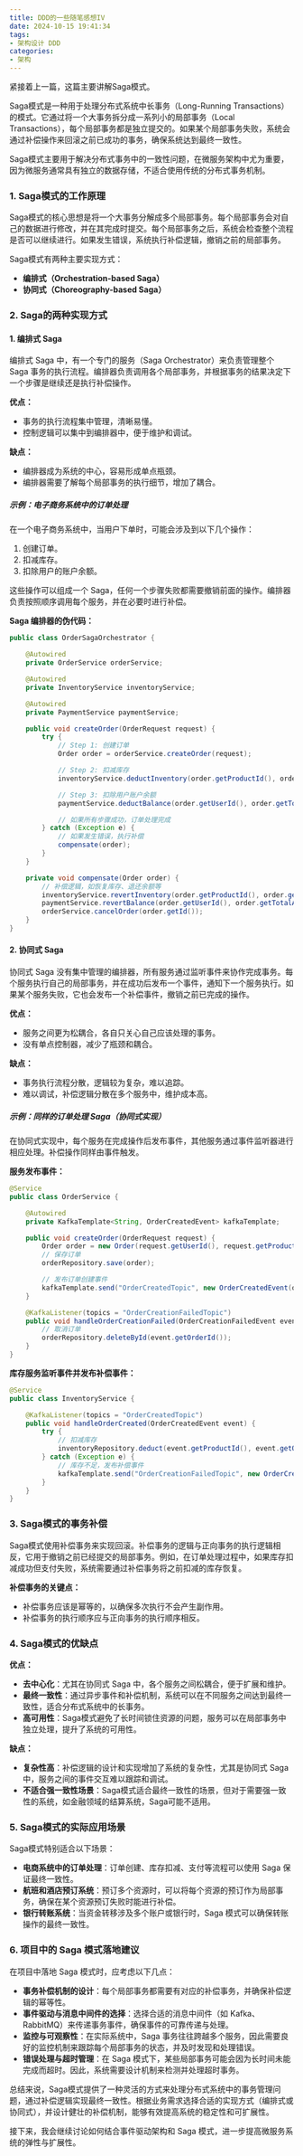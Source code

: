 ```yaml
---
title: DDD的一些随笔感想IV
date: 2024-10-15 19:41:34
tags:
- 架构设计 DDD
categories:
- 架构
---
```




紧接着上一篇，这篇主要讲解Saga模式。



Saga模式是一种用于处理分布式系统中长事务（Long-Running Transactions）的模式。它通过将一个大事务拆分成一系列小的局部事务（Local Transactions），每个局部事务都是独立提交的。如果某个局部事务失败，系统会通过补偿操作来回滚之前已成功的事务，确保系统达到最终一致性。

Saga模式主要用于解决分布式事务中的一致性问题，在微服务架构中尤为重要，因为微服务通常具有独立的数据存储，不适合使用传统的分布式事务机制。

### 1. **Saga模式的工作原理**
Saga模式的核心思想是将一个大事务分解成多个局部事务。每个局部事务会对自己的数据进行修改，并在其完成时提交。每个局部事务之后，系统会检查整个流程是否可以继续进行。如果发生错误，系统执行补偿逻辑，撤销之前的局部事务。

Saga模式有两种主要实现方式：
- **编排式（Orchestration-based Saga）**
- **协同式（Choreography-based Saga）**

### 2. **Saga的两种实现方式**
#### 1. **编排式 Saga**
编排式 Saga 中，有一个专门的服务（Saga Orchestrator）来负责管理整个 Saga 事务的执行流程。编排器负责调用各个局部事务，并根据事务的结果决定下一个步骤是继续还是执行补偿操作。

**优点：**

- 事务的执行流程集中管理，清晰易懂。
- 控制逻辑可以集中到编排器中，便于维护和调试。

**缺点：**

- 编排器成为系统的中心，容易形成单点瓶颈。
- 编排器需要了解每个局部事务的执行细节，增加了耦合。

##### **示例：电子商务系统中的订单处理**

在一个电子商务系统中，当用户下单时，可能会涉及到以下几个操作：
1. 创建订单。
2. 扣减库存。
3. 扣除用户的账户余额。

这些操作可以组成一个 Saga，任何一个步骤失败都需要撤销前面的操作。编排器负责按照顺序调用每个服务，并在必要时进行补偿。

**Saga 编排器的伪代码：**

```java
public class OrderSagaOrchestrator {

    @Autowired
    private OrderService orderService;

    @Autowired
    private InventoryService inventoryService;

    @Autowired
    private PaymentService paymentService;

    public void createOrder(OrderRequest request) {
        try {
            // Step 1: 创建订单
            Order order = orderService.createOrder(request);

            // Step 2: 扣减库存
            inventoryService.deductInventory(order.getProductId(), order.getQuantity());

            // Step 3: 扣除用户账户余额
            paymentService.deductBalance(order.getUserId(), order.getTotalAmount());

            // 如果所有步骤成功，订单处理完成
        } catch (Exception e) {
            // 如果发生错误，执行补偿
            compensate(order);
        }
    }

    private void compensate(Order order) {
        // 补偿逻辑，如恢复库存、退还余额等
        inventoryService.revertInventory(order.getProductId(), order.getQuantity());
        paymentService.revertBalance(order.getUserId(), order.getTotalAmount());
        orderService.cancelOrder(order.getId());
    }
}
```

#### 2. **协同式 Saga**
协同式 Saga 没有集中管理的编排器，所有服务通过监听事件来协作完成事务。每个服务执行自己的局部事务，并在成功后发布一个事件，通知下一个服务执行。如果某个服务失败，它也会发布一个补偿事件，撤销之前已完成的操作。

**优点：**

- 服务之间更为松耦合，各自只关心自己应该处理的事务。
- 没有单点控制器，减少了瓶颈和耦合。

**缺点：**

- 事务执行流程分散，逻辑较为复杂，难以追踪。
- 难以调试，补偿逻辑分散在多个服务中，维护成本高。

##### **示例：同样的订单处理 Saga（协同式实现）**

在协同式实现中，每个服务在完成操作后发布事件，其他服务通过事件监听器进行相应处理。补偿操作同样由事件触发。

**服务发布事件：**

```java
@Service
public class OrderService {

    @Autowired
    private KafkaTemplate<String, OrderCreatedEvent> kafkaTemplate;

    public void createOrder(OrderRequest request) {
        Order order = new Order(request.getUserId(), request.getProductId(), request.getQuantity());
        // 保存订单
        orderRepository.save(order);

        // 发布订单创建事件
        kafkaTemplate.send("OrderCreatedTopic", new OrderCreatedEvent(order));
    }

    @KafkaListener(topics = "OrderCreationFailedTopic")
    public void handleOrderCreationFailed(OrderCreationFailedEvent event) {
        // 取消订单
        orderRepository.deleteById(event.getOrderId());
    }
}
```

**库存服务监听事件并发布补偿事件：**

```java
@Service
public class InventoryService {

    @KafkaListener(topics = "OrderCreatedTopic")
    public void handleOrderCreated(OrderCreatedEvent event) {
        try {
            // 扣减库存
            inventoryRepository.deduct(event.getProductId(), event.getQuantity());
        } catch (Exception e) {
            // 库存不足，发布补偿事件
            kafkaTemplate.send("OrderCreationFailedTopic", new OrderCreationFailedEvent(event.getOrderId()));
        }
    }
}
```

### 3. **Saga模式的事务补偿**
Saga模式使用补偿事务来实现回滚。补偿事务的逻辑与正向事务的执行逻辑相反，它用于撤销之前已经提交的局部事务。例如，在订单处理过程中，如果库存扣减成功但支付失败，系统需要通过补偿事务将之前扣减的库存恢复。

**补偿事务的关键点：**
- 补偿事务应该是幂等的，以确保多次执行不会产生副作用。
- 补偿事务的执行顺序应与正向事务的执行顺序相反。

### 4. **Saga模式的优缺点**
**优点：**

- **去中心化**：尤其在协同式 Saga 中，各个服务之间松耦合，便于扩展和维护。
- **最终一致性**：通过异步事件和补偿机制，系统可以在不同服务之间达到最终一致性，适合分布式系统中的长事务。
- **高可用性**：Saga模式避免了长时间锁住资源的问题，服务可以在局部事务中独立处理，提升了系统的可用性。

**缺点：**

- **复杂性高**：补偿逻辑的设计和实现增加了系统的复杂性，尤其是协同式 Saga 中，服务之间的事件交互难以跟踪和调试。
- **不适合强一致性场景**：Saga模式适合最终一致性的场景，但对于需要强一致性的系统，如金融领域的结算系统，Saga可能不适用。
  
### 5. **Saga模式的实际应用场景**
Saga模式特别适合以下场景：
- **电商系统中的订单处理**：订单创建、库存扣减、支付等流程可以使用 Saga 保证最终一致性。
- **航班和酒店预订系统**：预订多个资源时，可以将每个资源的预订作为局部事务，确保在某个资源预订失败时能进行补偿。
- **银行转账系统**：当资金转移涉及多个账户或银行时，Saga 模式可以确保转账操作的最终一致性。

### 6. **项目中的 Saga 模式落地建议**
在项目中落地 Saga 模式时，应考虑以下几点：
- **事务补偿机制的设计**：每个局部事务都需要有对应的补偿事务，并确保补偿逻辑的幂等性。
- **事件驱动与消息中间件的选择**：选择合适的消息中间件（如 Kafka、RabbitMQ）来传递事务事件，确保事件的可靠传递与处理。
- **监控与可观察性**：在实际系统中，Saga 事务往往跨越多个服务，因此需要良好的监控机制来跟踪每个局部事务的状态，并及时发现和处理错误。
- **错误处理与超时管理**：在 Saga 模式下，某些局部事务可能会因为长时间未能完成而超时。因此，系统需要设计机制来检测并处理超时事务。

总结来说，Saga模式提供了一种灵活的方式来处理分布式系统中的事务管理问题，通过补偿逻辑实现最终一致性。根据业务需求选择合适的实现方式（编排式或协同式），并设计健壮的补偿机制，能够有效提高系统的稳定性和可扩展性。

接下来，我会继续讨论如何结合事件驱动架构和 Saga 模式，进一步提高微服务系统的弹性与扩展性。